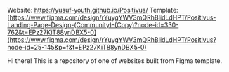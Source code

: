 Website: https://yusuf-youth.github.io/Positivus/ 
Template: [https://www.figma.com/design/rYuygYWV3mQRhBIidLdHPT/Positivus-Landing-Page-Design-(Community)-(Copy)?node-id=330-762&t=EPz27KiT88ynDBX5-0](https://www.figma.com/design/rYuygYWV3mQRhBIidLdHPT/Positivus?node-id=25-145&p=f&t=EPz27KiT88ynDBX5-0)

Hi there! This is a repository of one of websites built from Figma template. 

